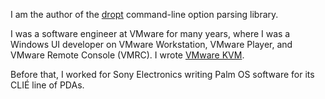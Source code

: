 I am the author of the [dropt](https://github.com/jamesderlin/dropt) command-line option parsing library.

I was a software engineer at VMware for many years, where I was a Windows UI developer on VMware Workstation, VMware Player, and VMware Remote Console (VMRC).  I wrote [VMware KVM](https://blogs.vmware.com/workstation/2014/03/whats-cool-vmware-kvm-utility.html).

Before that, I worked for Sony Electronics writing Palm OS software for its CLI&Eacute; line of PDAs.
